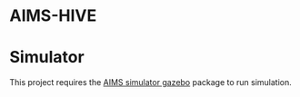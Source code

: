 # AIMS-HIVE

# Simulator
This project requires the [AIMS simulator gazebo](https://github.com/irisfield/aims_sim_gazebo) package to run simulation.
